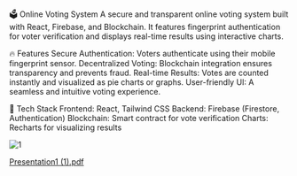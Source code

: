 🗳️ Online Voting System
A secure and transparent online voting system built with React, Firebase, and Blockchain.
It features fingerprint authentication for voter verification and displays real-time results using interactive charts.

🔥 Features
Secure Authentication: Voters authenticate using their mobile fingerprint sensor.
Decentralized Voting: Blockchain integration ensures transparency and prevents fraud.
Real-time Results: Votes are counted instantly and visualized as pie charts or graphs.
User-friendly UI: A seamless and intuitive voting experience.


🚀 Tech Stack
Frontend: React, Tailwind CSS
Backend: Firebase (Firestore, Authentication)
Blockchain: Smart contract for vote verification
Charts: Recharts for visualizing results

![1](https://github.com/user-attachments/assets/b757f15b-29e1-4234-9915-614703c06eaf)


[Presentation1 (1).pdf](https://github.com/user-attachments/files/19410444/Presentation1.1.pdf)
